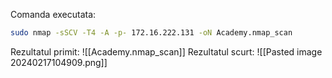 Comanda executata:
```bash
sudo nmap -sSCV -T4 -A -p- 172.16.222.131 -oN Academy.nmap_scan
```
Rezultatul primit:
![[Academy.nmap_scan]]
Rezultatul scurt:
![[Pasted image 20240217104909.png]]